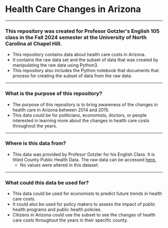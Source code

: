 # Health Care Changes in Arizona
---------------------------------------------------------------------------------------------------------------------------------------------
### This repository was created for Profesor Gotzler's English 105 class in the Fall 2024 semester at the University of North Carolina at Chapel Hill. 
* This repository contains data about health care costs in Arizona.
* It contains the raw data set and the subset of data that was created by manipulating the raw data using Python3.
* This repository also includes the Python notebook that documents that process for creating the subset of data from the raw data.

---------------------------------------------------------------------------------------------------------------------------------------------
### What is the purpose of this repository?
* The purpose of this repository is to bring awareness of the changes in health care in Arizona between 2014 and 2015.
* This data could be for politicians, economists, doctors, or people interested in learning more about the changes in health care costs throughout the years.

---------------------------------------------------------------------------------------------------------------------------------------------
### Where is this data from?
* This data was provided by Profesor Gotzler for his English Class. It is titled County Public Health Data. The raw data can be accessed [here.](https://github.com/rawalker25/Arizona-Health-Care-Data/blob/main/CountyHealthData_2014-2015.csv)
    * No values were altered in this dataset. 

---------------------------------------------------------------------------------------------------------------------------------------------
### What could this data be used for?
* This data could be used for economists to predict future trends in health care costs.
* It could also be used for policy makers to assess the impact of public health programs and public health policies.
* Citizens in Arizona could use the subset to see the changes of health care costs throughout the years in their specific county.
